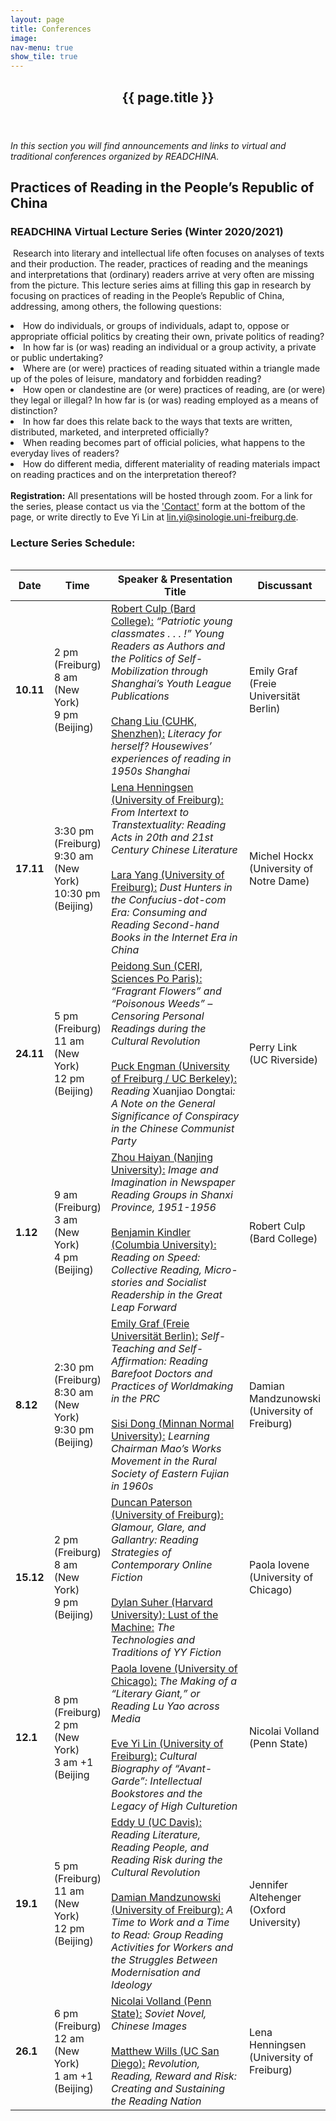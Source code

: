 ```yaml
---
layout: page
title: Conferences
image:
nav-menu: true
show_tile: true
---
```


<div id="main" class="alt">

<!-- One -->
<section id="one">
	<div class="inner">
		<header class="major">
			<h1>{{ page.title }}</h1>
		</header>
		<p><i>In this section you will find announcements and links to virtual and traditional conferences organized by READCHINA.</i></p>

<section id="two">
	<div class="inner">
		<h2>Practices of Reading in the People’s Republic of China</h2>
		<h3>READCHINA Virtual Lecture Series (Winter 2020/2021)</h3>
	<div class="inner">
	<p><span class="image right"><img src="{% link assets/images/RC_Lecture_Series_20-21.png %}" alt="" title="" style=""></span> Research into literary and intellectual life often focuses on analyses of texts and their production. The reader, practices of reading and the meanings and interpretations that (ordinary) readers arrive at very often are missing from the picture. This lecture series aims at filling this gap in research by focusing on practices of reading in the People’s Republic of China, addressing, among others, the following questions:
	<li>How do individuals, or groups of individuals, adapt to, oppose or appropriate official politics by creating their own, private politics of reading?</li>
	<li>In how far is (or was) reading an individual or a group activity, a private or public undertaking?</li>
	<li>Where are (or were) practices of reading situated within a triangle made up of the poles of leisure, mandatory and forbidden reading?</li>
	<li>How open or clandestine are (or were) practices of reading, are (or were) they legal or illegal? In how far is (or was) reading employed as a means of distinction?</li>
	<li>In how far does this relate back to the ways that texts are written, distributed, marketed, and interpreted officially?</li>
	<li>When reading becomes part of official policies, what happens to the everyday lives of readers?</li>
	<li>How do different media, different materiality of reading materials impact on reading practices and on the interpretation thereof?</li>
	<br>
	<div class="box">
	<b>Registration:</b> All presentations will be hosted through zoom. For a link for the series, please contact us via the <a href="https://readchina.github.io/conferences.html#contact">'Contact'</a> form at the bottom of the page, or write directly to Eve Yi Lin at <a href="mailto:lin.yi@sinologie.uni-freiburg.de">lin.yi@sinologie.uni-freiburg.de</a>.
</div>

<h3>Lecture Series Schedule:</h3>
<div class="table-wrapper">
	<table>
	<table style="width: 100%">
    <colgroup>
       <col span="1" style="width: 5%;">
       <col span="1" style="width: 15%;">
       <col span="1" style="width: 55%;">
			 <col span="1" style="width: 25%;">
    </colgroup>
		<thead>
			<tr>
				<th>Date</th>
				<th>Time</th>
				<th>Speaker & Presentation Title</th>
				<th>Discussant</th>
			</tr>
		</thead>
		<tbody>
			<tr>
				<td><b>10.11</b></td>
				<td>2 pm (Freiburg) <br> 8 am (New York) <br> 9 pm (Beijing)</td>
				<td><u>Robert Culp (Bard College):</u><i> “Patriotic young classmates . . . !” Young Readers as Authors and the Politics of Self-Mobilization through Shanghai’s Youth League Publications</i>
				<br>
				<br>
				<u>Chang Liu (CUHK, Shenzhen):</u><i> Literacy for herself? Housewives’ experiences of reading in 1950s Shanghai</i></td>
				<td>Emily Graf <br>(Freie Universität Berlin)</td>
			</tr>
			<tr>
				<td><b>17.11</b></td>
				<td>3:30 pm (Freiburg) <br> 9:30 am (New York) <br> 10:30 pm (Beijing)</td>
				<td><u>Lena Henningsen (University of Freiburg):</u><i> From Intertext to Transtextuality: Reading Acts in 20th and 21st Century Chinese Literature</i>
				<br>
				<br>
				<u>Lara Yang (University of Freiburg):</u><i> Dust Hunters in the Confucius-dot-com Era: Consuming and Reading Second-hand Books in the Internet Era in China</i></td>
				<td>Michel Hockx <br>(University of Notre Dame)</td>
			</tr>
			<tr>
				<td><b>24.11</b></td>
				<td>5 pm (Freiburg) <br> 11 am (New York) <br> 12 pm (Beijing)</td>
				<td><u>Peidong Sun (CERI, Sciences Po Paris):</u><i> “Fragrant Flowers” and “Poisonous Weeds” – Censoring Personal Readings during the Cultural Revolution</i>
				<br>
				<br>
				<u>Puck Engman (University of Freiburg / UC Berkeley):</u><i> Reading</i> Xuanjiao Dongtai<i>: A Note on the General Significance of Conspiracy in the Chinese Communist Party</i>
				<td>Perry Link <br>(UC Riverside)</td>
			</tr>
			<tr>
				<td><b>1.12</b></td>
				<td>9 am (Freiburg) <br> 3 am (New York) <br> 4 pm (Beijing)</td>
				<td>
				<u>Zhou Haiyan (Nanjing University):</u><i> Image and Imagination in Newspaper Reading Groups in Shanxi Province, 1951-1956</i>
				<br>
				<br>
				<u>Benjamin Kindler (Columbia University):</u><i> Reading on Speed: Collective Reading, Micro-stories and Socialist Readership in the Great Leap Forward</i>
				<td>Robert Culp <br>(Bard College)</td>
			</tr>
			<tr>
				<td><b>8.12</b></td>
				<td>2:30 pm (Freiburg) <br> 8:30 am (New York) <br> 9:30 pm (Beijing)</td>
				<td><u>Emily Graf (Freie Universität Berlin):</u><i> Self-Teaching and Self-Affirmation: Reading Barefoot Doctors and Practices of Worldmaking in the PRC</i>
				<br>
				<br>
				<u>Sisi Dong (Minnan Normal University):</u><i> Learning Chairman Mao’s Works Movement in the Rural Society of Eastern Fujian in 1960s</i></td>
				<td>Damian Mandzunowski <br>(University of Freiburg)</td>
			</tr>
			<tr>
				<td><b>15.12</b></td>
				<td>2 pm (Freiburg) <br> 8 am (New York) <br>	9 pm (Beijing)</td>
				<td><u>Duncan Paterson (University of Freiburg):</u><i> Glamour, Glare, and Gallantry: Reading Strategies of Contemporary Online Fiction</i>
				<br>
				<br>
				<u>Dylan Suher (Harvard University): Lust of the Machine:</u><i> The Technologies and Traditions of YY Fiction</i>
				</td>
				<td>Paola Iovene <br>(University of Chicago)</td>
			</tr>
			<tr>
				<td><b>12.1</b></td>
				<td>8 pm (Freiburg) <br> 2 pm (New York) <br> 3 am +1 (Beijing</td>
				<td><u>Paola Iovene (University of Chicago):</u><i> The Making of a “Literary Giant,” or Reading Lu Yao across Media</i>
				<br>
				<br>
				<u>Eve Yi Lin (University of Freiburg):</u><i> Cultural Biography of “Avant-Garde”: Intellectual Bookstores and the Legacy of High Culturetion</i>
				</td>
				<td>Nicolai Volland <br>(Penn State)</td>
			</tr>
			<tr>
				<td><b>19.1</b></td>
				<td>5 pm (Freiburg) <br> 11 am (New York) <br> 12 pm (Beijing)</td>
				<td><u>Eddy U (UC Davis):</u><i> Reading Literature, Reading People, and Reading Risk during the Cultural Revolution</i>
				<br>
				<br>
				<u>Damian Mandzunowski (University of Freiburg):</u><i>  A Time to Work and a Time to Read: Group Reading Activities for Workers and the Struggles Between Modernisation and Ideology</i>
				</td>
				<td>Jennifer Altehenger <br>(Oxford University)</td>
			</tr>
			<tr>
				<td><b>26.1</b></td>
				<td>6 pm (Freiburg) <br> 12 am (New York) <br>1 am +1 (Beijing)</td>
				<td><u>Nicolai Volland (Penn State):</u><i> Soviet Novel, Chinese Images</i>
				<br>
				<br>
				<u>Matthew Wills (UC San Diego):</u><i> Revolution, Reading, Reward and Risk: Creating and Sustaining the Reading Nation</i>
				</td>
				<td>Lena Henningsen <br>(University of Freiburg)</td>
			</tr>
